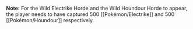 **Note:** For the Wild Electrike Horde and the Wild Houndour Horde to appear, the player needs to have captured 500 [[Pokémon/Electrike]] and 500 [[Pokémon/Houndour]] respectively.